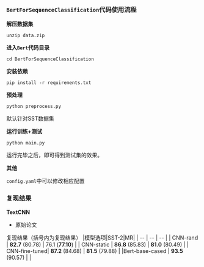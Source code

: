 ### `BertForSequenceClassification`代码使用流程


**解压数据集**

`unzip data.zip`

**进入`Bert`代码目录**

`cd BertForSequenceClassification`

**安装依赖**

`pip install -r requirements.txt`

**预处理**

`python preprocess.py`

默认针对SST数据集

**运行训练+测试**

`python main.py`

运行完毕之后，即可得到测试集的效果。

**其他**

`config.yaml`中可以修改相应配置

### 复现结果
**TextCNN**
+ 原始论文

复现结果（括号内为复现结果）
|模型选项|SST-2|MR|
| -- | -- | -- |
| CNN-rand | **82.7**  (80.78) | 76.1  (**77.10**) |
| CNN-static | **86.8**  (85.83) | **81.0**  (80.49) |
| CNN-fine-tuned| **87.2**  (84.68) | **81.5**  (79.88) |
|Bert-base-cased | **93.5** (90.57) | |

